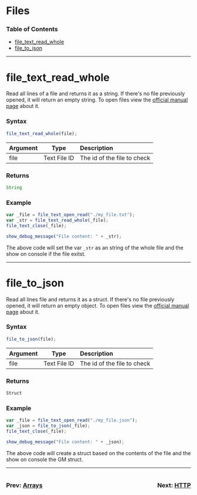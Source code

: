 # Files
### Table of Contents
- [file_text_read_whole](#file_text_read_whole)
- [file_to_json](#file_to_json)

---
# file_text_read_whole
Read all lines of a file and returns it as a string. If there's no file previously opened, it will return an empty string. To open files view the [official manual page](https://manual.yoyogames.com/GameMaker_Language/GML_Reference/File_Handling/Text_Files/file_text_open_read.htm) about it.

### Syntax
  ```js
  file_text_read_whole(file);
  ```

| Argument | Type | Description |
| :--- | :---: | :--- |
| file | Text File ID | The id of the file to check |
### Returns
  ```js
  String
  ```

### Example
```js
var _file = file_text_open_read("./my_file.txt"); 
var _str = file_text_read_whole(_file);
file_text_close(_file);

show_debug_message("File content: " + _str);
```

The above code will set the var `_str` as an string of the whole file and the show on console if the file exitst.

---

# file_to_json
Read all lines file and returns it as a struct. If there's no file previously opened, it will return an empty object. To open files view the [official manual page](https://manual.yoyogames.com/GameMaker_Language/GML_Reference/File_Handling/Text_Files/file_text_open_read.htm) about it.

### Syntax
  ```js
  file_to_json(file);
  ```

| Argument | Type | Description |
| :--- | :---: | :--- |
| file | Text File ID | The id of the file to check |
### Returns
  ```js
  Struct
  ```

### Example
```js
var _file = file_text_open_read("./my_file.json"); 
var _json = file_to_json(_file);
file_text_close(_file);

show_debug_message("File content: " + _json);
```

The above code will create a struct based on the contents of the file and the show on console the GM struct.

---

<div style="display: flex; justify-content: space-between; align-items: center;">
  <div style="text-align: left; width: 50%">
    <h3>
      Prev: 
      <a href="Arrays.md">Arrays</a>
    </h3>
  </div>

  <div style="text-align: right; width: 50%">
    <h3>
      Next: 
      <a href="HTTP.md">HTTP</a>
    </h3>
  </div>
</div>